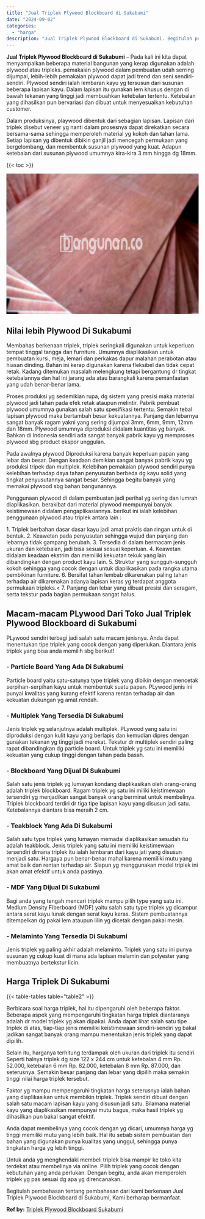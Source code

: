 ```yaml
---
title: "Jual Triplek Plywood Blockboard di Sukabumi"
date: "2024-09-02"
categories: 
  - "harga"
description: "Jual Triplek Plywood Blockboard di Sukabumi. Begitulah pembahasan tentang pembahasan dari kami berkenaan Jual Triplek Plywood Blockboard di Sukabumi, Kami be..."
---
```


**Jual Triplek Plywood Blockboard di Sukabumi** – Pada kali ini kita dapat menyampaikan beberapa material bangunan yang kerap digunakan adalah plywood atau tripleks. pemakaian plywood dalam pembuatan udah serring dijumpai, lebih-lebih pemakaian plywood dapat jadi trend dan seni sendiri-sendiri. Plywood sendiri ialah lembaran kayu yg tersusun dari susunan beberapa lapisan kayu. Dalam lapisan itu gunakan lem khusus dengan di bawah tekanan yang tinggi jadi membuahkan ketebalan tertentu. Ketebalan yang dihasilkan pun bervariasi dan dibuat untuk menyesuaikan kebutuhan customer.

Dalam produksinya, playwood dibentuk dari sebagian lapisan. Lapisan dari triplek disebut veneer yg nanti dalam prosesnya dapat direkatkan secara bersama-sama sehingga memperoleh material yg kokoh dan tahan lama. Setiap lapisan yg dibentuk dibikin ganjil jadi mencegah permukaan yang bergelombang, dan membentuk susunan plywood yang kuat. Adapun ketebalan dari susunan plywood umumnya kira-kira 3 mm hingga dg 18mm.

{{< toc >}}

![Jual Triplek Plywood Blockboard di Sukabumi](/images/jual-triplek-murah-05.png)

## Nilai lebih Plywood Di Sukabumi

Membahas berkenaan triplek, triplek seringkali digunakan untuk keperluan tempat tinggal tangga dan furniture. Umumnya diaplikasikan untuk pembuatan kursi, meja, lemari dan perkakas dapur malahan perabotan atau hiasan dinding. Bahan ini kerap digunakan karena fleksibel dan tidak cepat retak. Kadang ditemukan masalah melengkung tetapi bergantung dr tingkat ketebalannya dan hal ini jarang ada atau barangkali karena pemanfaatan yang udah benar-benar lama.

Proses produksi yg sedemikian rupa, dg sistem yang presisi maka material plywood jadi tahan pada efek retak ataupun melintir. Pabrik pembuat plywood umumnya gunakan salah satu spesifikasi tertentu. Semakin tebal lapisan plywood maka bertambah besar kekuatannya. Panjang dan lebarnya sangat banyak ragam yakni yang sering dijumpai 3mm, 6mm, 9mm, 12mm dan 18mm. Plywood umumnya diproduksi didalam kuantitas yg banyak. Bahkan di Indonesia sendiri ada sangat banyak pabrik kayu yg memproses plywood sbg product ekspor unggulan.

Pada awalnya plywood Diproduksi karena banyak keperluan papan yang lebar dan besar. Dengan keadaan demikian sangat banyak pabrik kayu yg produksi tripek dan multiplek. Kelebihan pemakaian plywood sendiri punya kelebihan terhadap daya tahan penyusutan berbeda dg kayu solid yang tingkat penyusutannya sangat besar. Sehingga begitu banyak yang memakai plywood sbg bahan bangunannya.

Penggunaan plywood di dalam pembuatan jadi perihal yg sering dan lumrah diaplikasikan. berakibat dari material plywood mempunyai banyak keistimewaan didalam pengaplikasiannya. berikut ini ialah kelebihan penggunaan plywood atau triplek antara lain :

1\. Triplek berbahan dasar dasar kayu jadi amat praktis dan ringan untuk di bentuk. 2. Keawetan pada penyusutan sehingga wujud dan panjang dan lebarnya tidak gampang berubah. 3. Tersedia di dalam bermacam jenis ukuran dan ketebalan, jadi bisa sesuai sesuai keperluan. 4. Keawetan didalam keadaan ekstrim dan memiliki kekuatan tekuk yang lain dibandingkan dengan product kayu lain. 5. Struktur yang sungguh-sungguh kokoh sehingga yang cocok dengan untuk diaplikasikan pada rangka utama pembikinan furniture. 6. Bersifat tahan lembab dikarenakan paling tahan terhadap air dikarenakan adanya lapisan keras yg terdapat anggota permukaan tripleks.< 7. Panjang dan lebar yang dibuat presisi dan seragam, serta tekstur pada bagian permukaan sangat halus.

## Macam-macam PLywood Dari Toko Jual Triplek Plywood Blockboard di Sukabumi

PLywood sendiri terbagi jadi salah satu macam jenisnya. Anda dapat menentukan tipe triplek yang cocok dengan yang diperlukan. Diantara jenis triplek yang bisa anda memilih sbg berikut!

### \- Particle Board Yang Ada Di Sukabumi

Particle board yaitu satu-satunya type triplek yang dibikin dengan mencetak serpihan-serpihan kayu untuk membentuk suatu papan. PLywood jenis ini punyai kwalitas yang kurang efektif karena rentan terhadap air dan kekuatan dukungan yg amat rendah.

### \- Multiplek Yang Tersedia Di Sukabumi

Jenis triplek yg selanjutnya adalah multiplek. PLywood yang satu ini diproduksi dengan kulit kayu yang berlapis dan kemudian dipres dengan gunakan tekanan yg tinggi jadi merekat. Tekstur dr multiplek sendiri paling rapat dibandingkan dg particle board. Untuk triplek yg satu ini memiliki kekuatan yang cukup tinggi dengan tahan pada basah.

### \- Blockboard Yang Dijual Di Sukabumi

Salah satu jenis triplek yg lumayan kondang diaplikasikan oleh orang-orang adalah triplek blockboard. Ragam triplek yg satu ini miliki keistimewaan tersendiri yg menjadikan sangat banyak orang berminat untuk membelinya. Triplek blockboard terdiri dr tiga tipe lapisan kayu yang disusun jadi satu. Ketebalannya diantara bisa meraih 2 cm.

### \- Teakblock Yang Ada Di Sukabumi

Salah satu type triplek yang lumayan memadai diaplikasikan sesudah itu adalah teakblock. Jenis triplek yang satu ini memiliki keistimewaan tersendiri dimana triplek itu ialah lembaran dari kayu jati yang disusun menjadi satu. Hargaya pun benar-benar mahal karena memiliki mutu yang amat baik dan rentan terhadap air. Siapun yg menggunakan model triplek ini akan amat efektif untuk anda pastinya.

### \- MDF Yang Dijual Di Sukabumi

Bagi anda yang tengah mencari triplek mampu pilih type yang satu ini. Medium Density Fiberboard (MDF) yaitu salah satu type triplek yg dicampur antara serat kayu lunak dengan serat kayu keras. Sistem pembuatannya ditempelkan dg pakai lem ataupun lilin yg dicetak dengan pakai mesin.

### \- Melaminto Yang Tersedia Di Sukabumi

Jenis triplek yg paling akhir adalah melaminto. Triplek yang satu ini punya susunan yg cukup kuat di mana ada lapisan melamin dan polyester yang membuatnya bertekstur licin.

## Harga Triplek Di Sukabumi

{{< table-tables table="table2" >}}

Berbicara soal harga triplek, hal itu dipengaruhi oleh beberapa faktor. Beberapa aspek yang mempengaruhi tingkatan harga triplek diantaranya adalah dr model triplek yg akan dipakai. Anda dapat lihat salah satu tipe triplek di atas, tiap-tiap jenis memiliki keistimewaan sendiri-sendiri yg bakal jadikan sangat banyak orang mampu menentukan jenis triplek yang dapat dipilih.

Selain itu, harganya terhitung terdampak oleh ukuran dari triplek itu sendiri. Seperti halnya triplek dg size 122 x 244 cm untuk ketebalan 4 mm Rp. 52.000, ketebalan 6 mm Rp. 82.000, ketebalan 8 mm Rp. 87.000, dan seterusnya. Semakin besar panjang dan lebar yang dipilih maka semakin tinggi nilai harga triplek tersebut.

Faktor yg mampu mempengaruhi tingkatan harga seterusnya ialah bahan yang diaplikasikan untuk membikin triplek. Triplek sendiri dibuat dengan salah satu macam lapisan kayu yang disusun jadi satu. Bilamana material kayu yang diaplikasikan mempunyai mutu bagus, maka hasil triplek yg dihasilkan pun bakal sangat efektif.

Anda dapat membelinya yang cocok dengan yg dicari, umumnya harga yg tinggi memiliki mutu yang lebih baik. Hal itu sebab sistem pembuatan dan bahan yang digunakan punya kualitas yang unggul, sehingga punya tingkatan harga yg lebih tinggi.

Untuk anda yg menghendaki membeli triplek bisa mampir ke toko kita terdekat atau membelinya via online. Pilih triplek yang cocok dengan kebutuhan yang anda perlukan. Dengan begitu, anda akan memperoleh triplek yg pas sesuai dg apa yg direncanakan.

Begitulah pembahasan tentang pembahasan dari kami berkenaan Jual Triplek Plywood Blockboard di Sukabumi, Kami berharap bermanfaat.

**Ref by:** [Triplek Plywood Blockboard Sukabumi](https://id.wikipedia.org/wiki/Triplek)
